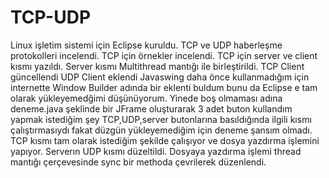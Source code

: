 # TCP-UDP

Linux işletim sistemi için Eclipse kuruldu.
TCP ve UDP haberleşme protokolleri incelendi.
TCP için örnekler incelendi.
TCP için server ve client kısmı yazıldı.
Server kısmı Multithread mantığı ile birleştirildi.
TCP Client güncellendi
UDP Client eklendi 
Javaswing daha önce kullanmadığım için internette Window Builder adında bir eklenti buldum bunu da Eclipse e tam olarak yükleyemedğimi düşünüyorum. Yinede boş olmaması adına deneme.java şeklinde bir JFrame oluşturarak 3 adet buton kullandım yapmak istediğim şey TCP,UDP,server butonlarına basıldığında ilgili kısmı çalıştırmasıydı fakat düzgün yükleyemediğim için deneme şansım olmadı.
TCP kısmı tam olarak istediğim şekilde çalışıyor ve dosya yazdırma işlemini yapıyor.
Serverın UDP kısmı düzeltildi.
Dosyaya yazdırma işlemi thread mantığı çerçevesinde sync bir methoda çevrilerek düzenlendi.

